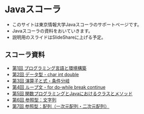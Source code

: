 # Javaスコーラ

- このサイトは東京情報大学Javaスコーラのサポートページです。
- Javaスコーラの資料をおいていきます。
- 説明用のスライドはSlideShareに上げる予定。

## スコーラ資料
- [第1回 プログラミング言語と環境構築](01.md)
- [第2回 データ型 - char int double](02.md)
- [第3回 演算子と式・条件分岐](03.md)
- [第4回 ループ文 - for do-while break continue](04.md)
- [第5回 関数プログラミングとJavaにおけるクラスとメソッド](05.md)
- [第6回 参照型：文字列](06.md)
- [第7回 参照型：配列（一次元配列・二次元配列）](07.md)